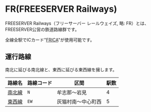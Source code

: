# FR(FREESERVER Railways)

FREESERVER Railways（フリーサーバー レールウェイズ, 略: FR）とは、FREESERVER公営の鉄道路線群です。

全線全駅でICカード"[FRICA](/item/frica)"が使用可能です。

## 運行路線

南北に延びる南北線と、東西に延びる東西線を擁します。

|路線名|路線コード|区間|駅数|
|---|---|---|---|
|[南北線](./n)|`N`|牟志那～岩見|4|
|[東西線](./ew)|`EW`|灰猫村南～中心町西|5|
